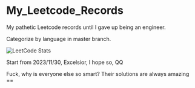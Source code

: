 # My_Leetcode_Records
My pathetic Leetcode records until I gave up being an engineer.

Categorize by language in master branch.

![LeetCode Stats](https://leetcard.jacoblin.cool/peter890331?theme=wtf&font=Anek%20Odia&ext=activity)

Start from 2023/11/30, Excelsior, I hope so, QQ

Fuck, why is everyone else so smart? Their solutions are always amazing ==
